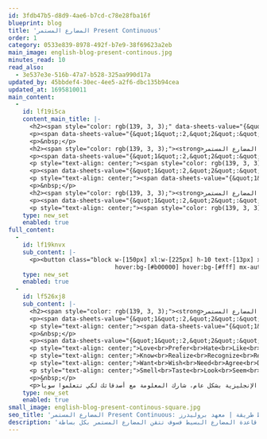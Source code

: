 ```yaml
---
id: 3fdb47b5-d8d9-4ae6-b7cd-c78e28fba16f
blueprint: blog
title: 'المضارع المستمر Present Continuous'
order: 1
category: 0533e839-8978-492f-b7e9-38f69623a2eb
main_image: english-blog-present-continous.jpg
minutes_read: 10
read_also:
  - 3e537e3e-516b-47a7-b528-325aa990d17a
updated_by: 45bbdef4-30ec-4ee5-a2f6-dbc135b94cea
updated_at: 1695810011
main_content:
  -
    id: lf19i5ca
    content_main_title: |-
      <h2><span style="color: rgb(139, 3, 3);" data-sheets-value="{&quot;1&quot;:2,&quot;2&quot;:&quot;المضارع المستمر Present Continuous\n\nأهلاً بك في درس جديد من دروس القواعد، اليوم درسنا سهل وبسيط وهو عن قاعدة المضارع المستمر، نبشرك أنك اذا اتقنت قاعدة المضارع البسيط فسوف تتقن المضارع المستمر بكل بساطة. لا تنسى عدم الربد بين قواعد اللغة الإنجليزية واللغة العربية تماماً.\n\nاطلع على:\nالمضارع البسيط\n\nما هو المضارع المستمر؟\nالمضارع المستمر هو ما يحدث الآن، في اللحظة التي نتحدث فيها. بمعنى انك الآن في هذه اللحظة تقرأ المقالة (هذا هو المضارع المستمر).\n\nتكوين المضارع المستمر:\nيتكون المضارع المستمر من V. to be + الفعل بإضافة ing\n\nأمثلة:\nYou are reading the article now.\nShe is cooking the cake.\nThey are sleeping.\n\nملحوظة: يستخدم المضارع المستمر للتحدث عن خطط مستقبلية.\nأمثلة:\nI am going to a new office next week.\nWhat are you doing next week?\n\nالنفي في المضارع المستمر:\nيتم النفي بإستخدام not بعد V. to be.\n\nأمثلة:\nI am not doing anything.\nShe is not cooking the cake.\nThey are not sleeping.\nI am not going to a new office next week.\n\nصيغة السؤال عن شيء يحدث الآن:\nنسأل عن زمن المضارع المستمر للسؤال عن شيء يحدث الآن أو مُخطط أن يحدث في المستقبل ويتم ذلك بإضافة V. to be قبل الفاعل.\n\nأمثلة:\nAre she cooking the cake?\nAte they sleeping?\nAre you going to a new office next week?\n\nعروض معهد اللغة الإنجليزية\n\nانتبه! هناك أفعال لا نستخدم معها المضارع المستمر أبداً وهي أفعال التفكير أو المشاعر.\n\nLove\nPrefer \nHate\nLike \nDislike\n\nKnow\nRealise\nRecognize\nRemember\nSuppose\n\nWant\nWish\nNeed\nAgree\nDisagree\n\nSmell\nTaste\nLook\nSeem\nAppear\n\nانتهينا من درس اليوم، نتمنى أن تكون المعلومة وصلت بشكل أبسط. لا تتردد في التواصل معنا بأي استفسار لديك عن القواعد أو عن اللغة الإنجليزية بشكل عام، شارك المعلومة مع أصدقائك لكي تتعلموا سوياً.\n\nTest Yourself!\n\nI .... Apple juice.\nLike\nLiking\nLikes\n\nWhat ..... ? I am listening to music\ndo you do\nare you doing\ndo you doing\n\nI .... my friends on Sunday.\nmeet\nmeeting\nam meeting \n\nLook! Sarah .... a banana.\nis eating\neats\neat&quot;}" data-sheets-userformat="{&quot;2&quot;:25149,&quot;3&quot;:{&quot;1&quot;:0},&quot;5&quot;:{&quot;1&quot;:[{&quot;1&quot;:2,&quot;2&quot;:0,&quot;5&quot;:{&quot;1&quot;:2,&quot;2&quot;:0}},{&quot;1&quot;:0,&quot;2&quot;:0,&quot;3&quot;:3},{&quot;1&quot;:1,&quot;2&quot;:0,&quot;4&quot;:1}]},&quot;6&quot;:{&quot;1&quot;:[{&quot;1&quot;:2,&quot;2&quot;:0,&quot;5&quot;:{&quot;1&quot;:2,&quot;2&quot;:0}},{&quot;1&quot;:0,&quot;2&quot;:0,&quot;3&quot;:3},{&quot;1&quot;:1,&quot;2&quot;:0,&quot;4&quot;:1}]},&quot;7&quot;:{&quot;1&quot;:[{&quot;1&quot;:2,&quot;2&quot;:0,&quot;5&quot;:{&quot;1&quot;:2,&quot;2&quot;:0}},{&quot;1&quot;:0,&quot;2&quot;:0,&quot;3&quot;:3},{&quot;1&quot;:1,&quot;2&quot;:0,&quot;4&quot;:1}]},&quot;8&quot;:{&quot;1&quot;:[{&quot;1&quot;:2,&quot;2&quot;:0,&quot;5&quot;:{&quot;1&quot;:2,&quot;2&quot;:0}},{&quot;1&quot;:0,&quot;2&quot;:0,&quot;3&quot;:3},{&quot;1&quot;:1,&quot;2&quot;:0,&quot;4&quot;:1}]},&quot;12&quot;:1,&quot;16&quot;:13,&quot;17&quot;:1}" data-sheets-textstyleruns="{&quot;1&quot;:0}{&quot;1&quot;:36,&quot;2&quot;:{&quot;5&quot;:0}}{&quot;1&quot;:273}{&quot;1&quot;:283,&quot;2&quot;:{&quot;2&quot;:{&quot;1&quot;:2,&quot;2&quot;:255},&quot;5&quot;:0}}{&quot;1&quot;:299}{&quot;1&quot;:322,&quot;2&quot;:{&quot;5&quot;:0}}{&quot;1&quot;:451}{&quot;1&quot;:474,&quot;2&quot;:{&quot;5&quot;:0}}{&quot;1&quot;:528}{&quot;1&quot;:535,&quot;2&quot;:{&quot;5&quot;:0}}{&quot;1&quot;:612}{&quot;1&quot;:675,&quot;2&quot;:{&quot;5&quot;:0}}{&quot;1&quot;:743}{&quot;1&quot;:770,&quot;2&quot;:{&quot;5&quot;:0}}{&quot;1&quot;:807}{&quot;1&quot;:815,&quot;2&quot;:{&quot;5&quot;:0}}{&quot;1&quot;:934}{&quot;1&quot;:965,&quot;2&quot;:{&quot;5&quot;:0}}{&quot;1&quot;:1083}{&quot;1&quot;:1091,&quot;2&quot;:{&quot;5&quot;:0}}{&quot;1&quot;:1177}{&quot;1&quot;:1178,&quot;2&quot;:{&quot;2&quot;:{&quot;1&quot;:2,&quot;2&quot;:16711680}}}{&quot;1&quot;:1205}{&quot;1&quot;:1427,&quot;2&quot;:{&quot;5&quot;:0}}{&quot;1&quot;:1618}{&quot;1&quot;:1635,&quot;2&quot;:{&quot;5&quot;:0}}{&quot;1&quot;:1655,&quot;2&quot;:{&quot;2&quot;:{&quot;1&quot;:2,&quot;2&quot;:3450963},&quot;5&quot;:0}}{&quot;1&quot;:1660,&quot;2&quot;:{&quot;5&quot;:0}}{&quot;1&quot;:1721,&quot;2&quot;:{&quot;2&quot;:{&quot;1&quot;:2,&quot;2&quot;:3450963},&quot;5&quot;:0}}{&quot;1&quot;:1735,&quot;2&quot;:{&quot;5&quot;:0}}{&quot;1&quot;:1778,&quot;2&quot;:{&quot;2&quot;:{&quot;1&quot;:2,&quot;2&quot;:3450963},&quot;5&quot;:0}}{&quot;1&quot;:1783,&quot;2&quot;:{&quot;5&quot;:0}}{&quot;1&quot;:1831,&quot;2&quot;:{&quot;2&quot;:{&quot;1&quot;:2,&quot;2&quot;:3450963},&quot;5&quot;:0}}{&quot;1&quot;:1841,&quot;2&quot;:{&quot;5&quot;:0}}"><strong>شرح المضارع المستمر</strong></span></h2>
      <p><span data-sheets-value="{&quot;1&quot;:2,&quot;2&quot;:&quot;المضارع المستمر Present Continuous\n\nأهلاً بك في درس جديد من دروس القواعد، اليوم درسنا سهل وبسيط وهو عن قاعدة المضارع المستمر، نبشرك أنك اذا اتقنت قاعدة المضارع البسيط فسوف تتقن المضارع المستمر بكل بساطة. لا تنسى عدم الربد بين قواعد اللغة الإنجليزية واللغة العربية تماماً.\n\nاطلع على:\nالمضارع البسيط\n\nما هو المضارع المستمر؟\nالمضارع المستمر هو ما يحدث الآن، في اللحظة التي نتحدث فيها. بمعنى انك الآن في هذه اللحظة تقرأ المقالة (هذا هو المضارع المستمر).\n\nتكوين المضارع المستمر:\nيتكون المضارع المستمر من V. to be + الفعل بإضافة ing\n\nأمثلة:\nYou are reading the article now.\nShe is cooking the cake.\nThey are sleeping.\n\nملحوظة: يستخدم المضارع المستمر للتحدث عن خطط مستقبلية.\nأمثلة:\nI am going to a new office next week.\nWhat are you doing next week?\n\nالنفي في المضارع المستمر:\nيتم النفي بإستخدام not بعد V. to be.\n\nأمثلة:\nI am not doing anything.\nShe is not cooking the cake.\nThey are not sleeping.\nI am not going to a new office next week.\n\nصيغة السؤال عن شيء يحدث الآن:\nنسأل عن زمن المضارع المستمر للسؤال عن شيء يحدث الآن أو مُخطط أن يحدث في المستقبل ويتم ذلك بإضافة V. to be قبل الفاعل.\n\nأمثلة:\nAre she cooking the cake?\nAte they sleeping?\nAre you going to a new office next week?\n\nعروض معهد اللغة الإنجليزية\n\nانتبه! هناك أفعال لا نستخدم معها المضارع المستمر أبداً وهي أفعال التفكير أو المشاعر.\n\nLove\nPrefer \nHate\nLike \nDislike\n\nKnow\nRealise\nRecognize\nRemember\nSuppose\n\nWant\nWish\nNeed\nAgree\nDisagree\n\nSmell\nTaste\nLook\nSeem\nAppear\n\nانتهينا من درس اليوم، نتمنى أن تكون المعلومة وصلت بشكل أبسط. لا تتردد في التواصل معنا بأي استفسار لديك عن القواعد أو عن اللغة الإنجليزية بشكل عام، شارك المعلومة مع أصدقائك لكي تتعلموا سوياً.\n\nTest Yourself!\n\nI .... Apple juice.\nLike\nLiking\nLikes\n\nWhat ..... ? I am listening to music\ndo you do\nare you doing\ndo you doing\n\nI .... my friends on Sunday.\nmeet\nmeeting\nam meeting \n\nLook! Sarah .... a banana.\nis eating\neats\neat&quot;}" data-sheets-userformat="{&quot;2&quot;:25149,&quot;3&quot;:{&quot;1&quot;:0},&quot;5&quot;:{&quot;1&quot;:[{&quot;1&quot;:2,&quot;2&quot;:0,&quot;5&quot;:{&quot;1&quot;:2,&quot;2&quot;:0}},{&quot;1&quot;:0,&quot;2&quot;:0,&quot;3&quot;:3},{&quot;1&quot;:1,&quot;2&quot;:0,&quot;4&quot;:1}]},&quot;6&quot;:{&quot;1&quot;:[{&quot;1&quot;:2,&quot;2&quot;:0,&quot;5&quot;:{&quot;1&quot;:2,&quot;2&quot;:0}},{&quot;1&quot;:0,&quot;2&quot;:0,&quot;3&quot;:3},{&quot;1&quot;:1,&quot;2&quot;:0,&quot;4&quot;:1}]},&quot;7&quot;:{&quot;1&quot;:[{&quot;1&quot;:2,&quot;2&quot;:0,&quot;5&quot;:{&quot;1&quot;:2,&quot;2&quot;:0}},{&quot;1&quot;:0,&quot;2&quot;:0,&quot;3&quot;:3},{&quot;1&quot;:1,&quot;2&quot;:0,&quot;4&quot;:1}]},&quot;8&quot;:{&quot;1&quot;:[{&quot;1&quot;:2,&quot;2&quot;:0,&quot;5&quot;:{&quot;1&quot;:2,&quot;2&quot;:0}},{&quot;1&quot;:0,&quot;2&quot;:0,&quot;3&quot;:3},{&quot;1&quot;:1,&quot;2&quot;:0,&quot;4&quot;:1}]},&quot;12&quot;:1,&quot;16&quot;:13,&quot;17&quot;:1}" data-sheets-textstyleruns="{&quot;1&quot;:0}{&quot;1&quot;:36,&quot;2&quot;:{&quot;5&quot;:0}}{&quot;1&quot;:273}{&quot;1&quot;:283,&quot;2&quot;:{&quot;2&quot;:{&quot;1&quot;:2,&quot;2&quot;:255},&quot;5&quot;:0}}{&quot;1&quot;:299}{&quot;1&quot;:322,&quot;2&quot;:{&quot;5&quot;:0}}{&quot;1&quot;:451}{&quot;1&quot;:474,&quot;2&quot;:{&quot;5&quot;:0}}{&quot;1&quot;:528}{&quot;1&quot;:535,&quot;2&quot;:{&quot;5&quot;:0}}{&quot;1&quot;:612}{&quot;1&quot;:675,&quot;2&quot;:{&quot;5&quot;:0}}{&quot;1&quot;:743}{&quot;1&quot;:770,&quot;2&quot;:{&quot;5&quot;:0}}{&quot;1&quot;:807}{&quot;1&quot;:815,&quot;2&quot;:{&quot;5&quot;:0}}{&quot;1&quot;:934}{&quot;1&quot;:965,&quot;2&quot;:{&quot;5&quot;:0}}{&quot;1&quot;:1083}{&quot;1&quot;:1091,&quot;2&quot;:{&quot;5&quot;:0}}{&quot;1&quot;:1177}{&quot;1&quot;:1178,&quot;2&quot;:{&quot;2&quot;:{&quot;1&quot;:2,&quot;2&quot;:16711680}}}{&quot;1&quot;:1205}{&quot;1&quot;:1427,&quot;2&quot;:{&quot;5&quot;:0}}{&quot;1&quot;:1618}{&quot;1&quot;:1635,&quot;2&quot;:{&quot;5&quot;:0}}{&quot;1&quot;:1655,&quot;2&quot;:{&quot;2&quot;:{&quot;1&quot;:2,&quot;2&quot;:3450963},&quot;5&quot;:0}}{&quot;1&quot;:1660,&quot;2&quot;:{&quot;5&quot;:0}}{&quot;1&quot;:1721,&quot;2&quot;:{&quot;2&quot;:{&quot;1&quot;:2,&quot;2&quot;:3450963},&quot;5&quot;:0}}{&quot;1&quot;:1735,&quot;2&quot;:{&quot;5&quot;:0}}{&quot;1&quot;:1778,&quot;2&quot;:{&quot;2&quot;:{&quot;1&quot;:2,&quot;2&quot;:3450963},&quot;5&quot;:0}}{&quot;1&quot;:1783,&quot;2&quot;:{&quot;5&quot;:0}}{&quot;1&quot;:1831,&quot;2&quot;:{&quot;2&quot;:{&quot;1&quot;:2,&quot;2&quot;:3450963},&quot;5&quot;:0}}{&quot;1&quot;:1841,&quot;2&quot;:{&quot;5&quot;:0}}">هو ما يحدث الآن، في اللحظة التي نتحدث فيها. بمعنى انك الآن في هذه اللحظة تقرأ المقالة (هذا هو Present Continuous).</span></p>
      <p>&nbsp;</p>
      <h2><span style="color: rgb(139, 3, 3);"><strong>تكوين زمن المضارع المستمر:</strong></span></h2>
      <p><span data-sheets-value="{&quot;1&quot;:2,&quot;2&quot;:&quot;المضارع المستمر Present Continuous\n\nأهلاً بك في درس جديد من دروس القواعد، اليوم درسنا سهل وبسيط وهو عن قاعدة المضارع المستمر، نبشرك أنك اذا اتقنت قاعدة المضارع البسيط فسوف تتقن المضارع المستمر بكل بساطة. لا تنسى عدم الربد بين قواعد اللغة الإنجليزية واللغة العربية تماماً.\n\nاطلع على:\nالمضارع البسيط\n\nما هو المضارع المستمر؟\nالمضارع المستمر هو ما يحدث الآن، في اللحظة التي نتحدث فيها. بمعنى انك الآن في هذه اللحظة تقرأ المقالة (هذا هو المضارع المستمر).\n\nتكوين المضارع المستمر:\nيتكون المضارع المستمر من V. to be + الفعل بإضافة ing\n\nأمثلة:\nYou are reading the article now.\nShe is cooking the cake.\nThey are sleeping.\n\nملحوظة: يستخدم المضارع المستمر للتحدث عن خطط مستقبلية.\nأمثلة:\nI am going to a new office next week.\nWhat are you doing next week?\n\nالنفي في المضارع المستمر:\nيتم النفي بإستخدام not بعد V. to be.\n\nأمثلة:\nI am not doing anything.\nShe is not cooking the cake.\nThey are not sleeping.\nI am not going to a new office next week.\n\nصيغة السؤال عن شيء يحدث الآن:\nنسأل عن زمن المضارع المستمر للسؤال عن شيء يحدث الآن أو مُخطط أن يحدث في المستقبل ويتم ذلك بإضافة V. to be قبل الفاعل.\n\nأمثلة:\nAre she cooking the cake?\nAte they sleeping?\nAre you going to a new office next week?\n\nعروض معهد اللغة الإنجليزية\n\nانتبه! هناك أفعال لا نستخدم معها المضارع المستمر أبداً وهي أفعال التفكير أو المشاعر.\n\nLove\nPrefer \nHate\nLike \nDislike\n\nKnow\nRealise\nRecognize\nRemember\nSuppose\n\nWant\nWish\nNeed\nAgree\nDisagree\n\nSmell\nTaste\nLook\nSeem\nAppear\n\nانتهينا من درس اليوم، نتمنى أن تكون المعلومة وصلت بشكل أبسط. لا تتردد في التواصل معنا بأي استفسار لديك عن القواعد أو عن اللغة الإنجليزية بشكل عام، شارك المعلومة مع أصدقائك لكي تتعلموا سوياً.\n\nTest Yourself!\n\nI .... Apple juice.\nLike\nLiking\nLikes\n\nWhat ..... ? I am listening to music\ndo you do\nare you doing\ndo you doing\n\nI .... my friends on Sunday.\nmeet\nmeeting\nam meeting \n\nLook! Sarah .... a banana.\nis eating\neats\neat&quot;}" data-sheets-userformat="{&quot;2&quot;:25149,&quot;3&quot;:{&quot;1&quot;:0},&quot;5&quot;:{&quot;1&quot;:[{&quot;1&quot;:2,&quot;2&quot;:0,&quot;5&quot;:{&quot;1&quot;:2,&quot;2&quot;:0}},{&quot;1&quot;:0,&quot;2&quot;:0,&quot;3&quot;:3},{&quot;1&quot;:1,&quot;2&quot;:0,&quot;4&quot;:1}]},&quot;6&quot;:{&quot;1&quot;:[{&quot;1&quot;:2,&quot;2&quot;:0,&quot;5&quot;:{&quot;1&quot;:2,&quot;2&quot;:0}},{&quot;1&quot;:0,&quot;2&quot;:0,&quot;3&quot;:3},{&quot;1&quot;:1,&quot;2&quot;:0,&quot;4&quot;:1}]},&quot;7&quot;:{&quot;1&quot;:[{&quot;1&quot;:2,&quot;2&quot;:0,&quot;5&quot;:{&quot;1&quot;:2,&quot;2&quot;:0}},{&quot;1&quot;:0,&quot;2&quot;:0,&quot;3&quot;:3},{&quot;1&quot;:1,&quot;2&quot;:0,&quot;4&quot;:1}]},&quot;8&quot;:{&quot;1&quot;:[{&quot;1&quot;:2,&quot;2&quot;:0,&quot;5&quot;:{&quot;1&quot;:2,&quot;2&quot;:0}},{&quot;1&quot;:0,&quot;2&quot;:0,&quot;3&quot;:3},{&quot;1&quot;:1,&quot;2&quot;:0,&quot;4&quot;:1}]},&quot;12&quot;:1,&quot;16&quot;:13,&quot;17&quot;:1}" data-sheets-textstyleruns="{&quot;1&quot;:0}{&quot;1&quot;:36,&quot;2&quot;:{&quot;5&quot;:0}}{&quot;1&quot;:273}{&quot;1&quot;:283,&quot;2&quot;:{&quot;2&quot;:{&quot;1&quot;:2,&quot;2&quot;:255},&quot;5&quot;:0}}{&quot;1&quot;:299}{&quot;1&quot;:322,&quot;2&quot;:{&quot;5&quot;:0}}{&quot;1&quot;:451}{&quot;1&quot;:474,&quot;2&quot;:{&quot;5&quot;:0}}{&quot;1&quot;:528}{&quot;1&quot;:535,&quot;2&quot;:{&quot;5&quot;:0}}{&quot;1&quot;:612}{&quot;1&quot;:675,&quot;2&quot;:{&quot;5&quot;:0}}{&quot;1&quot;:743}{&quot;1&quot;:770,&quot;2&quot;:{&quot;5&quot;:0}}{&quot;1&quot;:807}{&quot;1&quot;:815,&quot;2&quot;:{&quot;5&quot;:0}}{&quot;1&quot;:934}{&quot;1&quot;:965,&quot;2&quot;:{&quot;5&quot;:0}}{&quot;1&quot;:1083}{&quot;1&quot;:1091,&quot;2&quot;:{&quot;5&quot;:0}}{&quot;1&quot;:1177}{&quot;1&quot;:1178,&quot;2&quot;:{&quot;2&quot;:{&quot;1&quot;:2,&quot;2&quot;:16711680}}}{&quot;1&quot;:1205}{&quot;1&quot;:1427,&quot;2&quot;:{&quot;5&quot;:0}}{&quot;1&quot;:1618}{&quot;1&quot;:1635,&quot;2&quot;:{&quot;5&quot;:0}}{&quot;1&quot;:1655,&quot;2&quot;:{&quot;2&quot;:{&quot;1&quot;:2,&quot;2&quot;:3450963},&quot;5&quot;:0}}{&quot;1&quot;:1660,&quot;2&quot;:{&quot;5&quot;:0}}{&quot;1&quot;:1721,&quot;2&quot;:{&quot;2&quot;:{&quot;1&quot;:2,&quot;2&quot;:3450963},&quot;5&quot;:0}}{&quot;1&quot;:1735,&quot;2&quot;:{&quot;5&quot;:0}}{&quot;1&quot;:1778,&quot;2&quot;:{&quot;2&quot;:{&quot;1&quot;:2,&quot;2&quot;:3450963},&quot;5&quot;:0}}{&quot;1&quot;:1783,&quot;2&quot;:{&quot;5&quot;:0}}{&quot;1&quot;:1831,&quot;2&quot;:{&quot;2&quot;:{&quot;1&quot;:2,&quot;2&quot;:3450963},&quot;5&quot;:0}}{&quot;1&quot;:1841,&quot;2&quot;:{&quot;5&quot;:0}}">يتكون من&nbsp;<strong><span style="color: rgb(139, 3, 3);">V. to be</span> + <span style="color: rgb(139, 3, 3);">الفعل بإضافة ing</span></strong></span></p>
      <p style="text-align: center;"><span style="color: rgb(139, 3, 3);">أمثلة:</span><br>.You&nbsp;<span style="color: rgb(139, 3, 3);"><strong>are reading</strong></span>&nbsp;the article now<br>.She&nbsp;<span style="color: rgb(139, 3, 3);"><strong>is cooking</strong></span>&nbsp;the cake<br>.They&nbsp;<span style="color: rgb(139, 3, 3);"><strong>are sleeping</strong></span></p>
      <p><span data-sheets-value="{&quot;1&quot;:2,&quot;2&quot;:&quot;المضارع المستمر Present Continuous\n\nأهلاً بك في درس جديد من دروس القواعد، اليوم درسنا سهل وبسيط وهو عن قاعدة المضارع المستمر، نبشرك أنك اذا اتقنت قاعدة المضارع البسيط فسوف تتقن المضارع المستمر بكل بساطة. لا تنسى عدم الربد بين قواعد اللغة الإنجليزية واللغة العربية تماماً.\n\nاطلع على:\nالمضارع البسيط\n\nما هو المضارع المستمر؟\nالمضارع المستمر هو ما يحدث الآن، في اللحظة التي نتحدث فيها. بمعنى انك الآن في هذه اللحظة تقرأ المقالة (هذا هو المضارع المستمر).\n\nتكوين المضارع المستمر:\nيتكون المضارع المستمر من V. to be + الفعل بإضافة ing\n\nأمثلة:\nYou are reading the article now.\nShe is cooking the cake.\nThey are sleeping.\n\nملحوظة: يستخدم المضارع المستمر للتحدث عن خطط مستقبلية.\nأمثلة:\nI am going to a new office next week.\nWhat are you doing next week?\n\nالنفي في المضارع المستمر:\nيتم النفي بإستخدام not بعد V. to be.\n\nأمثلة:\nI am not doing anything.\nShe is not cooking the cake.\nThey are not sleeping.\nI am not going to a new office next week.\n\nصيغة السؤال عن شيء يحدث الآن:\nنسأل عن زمن المضارع المستمر للسؤال عن شيء يحدث الآن أو مُخطط أن يحدث في المستقبل ويتم ذلك بإضافة V. to be قبل الفاعل.\n\nأمثلة:\nAre she cooking the cake?\nAte they sleeping?\nAre you going to a new office next week?\n\nعروض معهد اللغة الإنجليزية\n\nانتبه! هناك أفعال لا نستخدم معها المضارع المستمر أبداً وهي أفعال التفكير أو المشاعر.\n\nLove\nPrefer \nHate\nLike \nDislike\n\nKnow\nRealise\nRecognize\nRemember\nSuppose\n\nWant\nWish\nNeed\nAgree\nDisagree\n\nSmell\nTaste\nLook\nSeem\nAppear\n\nانتهينا من درس اليوم، نتمنى أن تكون المعلومة وصلت بشكل أبسط. لا تتردد في التواصل معنا بأي استفسار لديك عن القواعد أو عن اللغة الإنجليزية بشكل عام، شارك المعلومة مع أصدقائك لكي تتعلموا سوياً.\n\nTest Yourself!\n\nI .... Apple juice.\nLike\nLiking\nLikes\n\nWhat ..... ? I am listening to music\ndo you do\nare you doing\ndo you doing\n\nI .... my friends on Sunday.\nmeet\nmeeting\nam meeting \n\nLook! Sarah .... a banana.\nis eating\neats\neat&quot;}" data-sheets-userformat="{&quot;2&quot;:25149,&quot;3&quot;:{&quot;1&quot;:0},&quot;5&quot;:{&quot;1&quot;:[{&quot;1&quot;:2,&quot;2&quot;:0,&quot;5&quot;:{&quot;1&quot;:2,&quot;2&quot;:0}},{&quot;1&quot;:0,&quot;2&quot;:0,&quot;3&quot;:3},{&quot;1&quot;:1,&quot;2&quot;:0,&quot;4&quot;:1}]},&quot;6&quot;:{&quot;1&quot;:[{&quot;1&quot;:2,&quot;2&quot;:0,&quot;5&quot;:{&quot;1&quot;:2,&quot;2&quot;:0}},{&quot;1&quot;:0,&quot;2&quot;:0,&quot;3&quot;:3},{&quot;1&quot;:1,&quot;2&quot;:0,&quot;4&quot;:1}]},&quot;7&quot;:{&quot;1&quot;:[{&quot;1&quot;:2,&quot;2&quot;:0,&quot;5&quot;:{&quot;1&quot;:2,&quot;2&quot;:0}},{&quot;1&quot;:0,&quot;2&quot;:0,&quot;3&quot;:3},{&quot;1&quot;:1,&quot;2&quot;:0,&quot;4&quot;:1}]},&quot;8&quot;:{&quot;1&quot;:[{&quot;1&quot;:2,&quot;2&quot;:0,&quot;5&quot;:{&quot;1&quot;:2,&quot;2&quot;:0}},{&quot;1&quot;:0,&quot;2&quot;:0,&quot;3&quot;:3},{&quot;1&quot;:1,&quot;2&quot;:0,&quot;4&quot;:1}]},&quot;12&quot;:1,&quot;16&quot;:13,&quot;17&quot;:1}" data-sheets-textstyleruns="{&quot;1&quot;:0}{&quot;1&quot;:36,&quot;2&quot;:{&quot;5&quot;:0}}{&quot;1&quot;:273}{&quot;1&quot;:283,&quot;2&quot;:{&quot;2&quot;:{&quot;1&quot;:2,&quot;2&quot;:255},&quot;5&quot;:0}}{&quot;1&quot;:299}{&quot;1&quot;:322,&quot;2&quot;:{&quot;5&quot;:0}}{&quot;1&quot;:451}{&quot;1&quot;:474,&quot;2&quot;:{&quot;5&quot;:0}}{&quot;1&quot;:528}{&quot;1&quot;:535,&quot;2&quot;:{&quot;5&quot;:0}}{&quot;1&quot;:612}{&quot;1&quot;:675,&quot;2&quot;:{&quot;5&quot;:0}}{&quot;1&quot;:743}{&quot;1&quot;:770,&quot;2&quot;:{&quot;5&quot;:0}}{&quot;1&quot;:807}{&quot;1&quot;:815,&quot;2&quot;:{&quot;5&quot;:0}}{&quot;1&quot;:934}{&quot;1&quot;:965,&quot;2&quot;:{&quot;5&quot;:0}}{&quot;1&quot;:1083}{&quot;1&quot;:1091,&quot;2&quot;:{&quot;5&quot;:0}}{&quot;1&quot;:1177}{&quot;1&quot;:1178,&quot;2&quot;:{&quot;2&quot;:{&quot;1&quot;:2,&quot;2&quot;:16711680}}}{&quot;1&quot;:1205}{&quot;1&quot;:1427,&quot;2&quot;:{&quot;5&quot;:0}}{&quot;1&quot;:1618}{&quot;1&quot;:1635,&quot;2&quot;:{&quot;5&quot;:0}}{&quot;1&quot;:1655,&quot;2&quot;:{&quot;2&quot;:{&quot;1&quot;:2,&quot;2&quot;:3450963},&quot;5&quot;:0}}{&quot;1&quot;:1660,&quot;2&quot;:{&quot;5&quot;:0}}{&quot;1&quot;:1721,&quot;2&quot;:{&quot;2&quot;:{&quot;1&quot;:2,&quot;2&quot;:3450963},&quot;5&quot;:0}}{&quot;1&quot;:1735,&quot;2&quot;:{&quot;5&quot;:0}}{&quot;1&quot;:1778,&quot;2&quot;:{&quot;2&quot;:{&quot;1&quot;:2,&quot;2&quot;:3450963},&quot;5&quot;:0}}{&quot;1&quot;:1783,&quot;2&quot;:{&quot;5&quot;:0}}{&quot;1&quot;:1831,&quot;2&quot;:{&quot;2&quot;:{&quot;1&quot;:2,&quot;2&quot;:3450963},&quot;5&quot;:0}}{&quot;1&quot;:1841,&quot;2&quot;:{&quot;5&quot;:0}}"><br><strong>ملحوظة: يستخدم Present Continuous للتحدث عن خطط مستقبلية.</strong></span></p>
      <p style="text-align: center;"><span data-sheets-value="{&quot;1&quot;:2,&quot;2&quot;:&quot;المضارع المستمر Present Continuous\n\nأهلاً بك في درس جديد من دروس القواعد، اليوم درسنا سهل وبسيط وهو عن قاعدة المضارع المستمر، نبشرك أنك اذا اتقنت قاعدة المضارع البسيط فسوف تتقن المضارع المستمر بكل بساطة. لا تنسى عدم الربد بين قواعد اللغة الإنجليزية واللغة العربية تماماً.\n\nاطلع على:\nالمضارع البسيط\n\nما هو المضارع المستمر؟\nالمضارع المستمر هو ما يحدث الآن، في اللحظة التي نتحدث فيها. بمعنى انك الآن في هذه اللحظة تقرأ المقالة (هذا هو المضارع المستمر).\n\nتكوين المضارع المستمر:\nيتكون المضارع المستمر من V. to be + الفعل بإضافة ing\n\nأمثلة:\nYou are reading the article now.\nShe is cooking the cake.\nThey are sleeping.\n\nملحوظة: يستخدم المضارع المستمر للتحدث عن خطط مستقبلية.\nأمثلة:\nI am going to a new office next week.\nWhat are you doing next week?\n\nالنفي في المضارع المستمر:\nيتم النفي بإستخدام not بعد V. to be.\n\nأمثلة:\nI am not doing anything.\nShe is not cooking the cake.\nThey are not sleeping.\nI am not going to a new office next week.\n\nصيغة السؤال عن شيء يحدث الآن:\nنسأل عن زمن المضارع المستمر للسؤال عن شيء يحدث الآن أو مُخطط أن يحدث في المستقبل ويتم ذلك بإضافة V. to be قبل الفاعل.\n\nأمثلة:\nAre she cooking the cake?\nAte they sleeping?\nAre you going to a new office next week?\n\nعروض معهد اللغة الإنجليزية\n\nانتبه! هناك أفعال لا نستخدم معها المضارع المستمر أبداً وهي أفعال التفكير أو المشاعر.\n\nLove\nPrefer \nHate\nLike \nDislike\n\nKnow\nRealise\nRecognize\nRemember\nSuppose\n\nWant\nWish\nNeed\nAgree\nDisagree\n\nSmell\nTaste\nLook\nSeem\nAppear\n\nانتهينا من درس اليوم، نتمنى أن تكون المعلومة وصلت بشكل أبسط. لا تتردد في التواصل معنا بأي استفسار لديك عن القواعد أو عن اللغة الإنجليزية بشكل عام، شارك المعلومة مع أصدقائك لكي تتعلموا سوياً.\n\nTest Yourself!\n\nI .... Apple juice.\nLike\nLiking\nLikes\n\nWhat ..... ? I am listening to music\ndo you do\nare you doing\ndo you doing\n\nI .... my friends on Sunday.\nmeet\nmeeting\nam meeting \n\nLook! Sarah .... a banana.\nis eating\neats\neat&quot;}" data-sheets-userformat="{&quot;2&quot;:25149,&quot;3&quot;:{&quot;1&quot;:0},&quot;5&quot;:{&quot;1&quot;:[{&quot;1&quot;:2,&quot;2&quot;:0,&quot;5&quot;:{&quot;1&quot;:2,&quot;2&quot;:0}},{&quot;1&quot;:0,&quot;2&quot;:0,&quot;3&quot;:3},{&quot;1&quot;:1,&quot;2&quot;:0,&quot;4&quot;:1}]},&quot;6&quot;:{&quot;1&quot;:[{&quot;1&quot;:2,&quot;2&quot;:0,&quot;5&quot;:{&quot;1&quot;:2,&quot;2&quot;:0}},{&quot;1&quot;:0,&quot;2&quot;:0,&quot;3&quot;:3},{&quot;1&quot;:1,&quot;2&quot;:0,&quot;4&quot;:1}]},&quot;7&quot;:{&quot;1&quot;:[{&quot;1&quot;:2,&quot;2&quot;:0,&quot;5&quot;:{&quot;1&quot;:2,&quot;2&quot;:0}},{&quot;1&quot;:0,&quot;2&quot;:0,&quot;3&quot;:3},{&quot;1&quot;:1,&quot;2&quot;:0,&quot;4&quot;:1}]},&quot;8&quot;:{&quot;1&quot;:[{&quot;1&quot;:2,&quot;2&quot;:0,&quot;5&quot;:{&quot;1&quot;:2,&quot;2&quot;:0}},{&quot;1&quot;:0,&quot;2&quot;:0,&quot;3&quot;:3},{&quot;1&quot;:1,&quot;2&quot;:0,&quot;4&quot;:1}]},&quot;12&quot;:1,&quot;16&quot;:13,&quot;17&quot;:1}" data-sheets-textstyleruns="{&quot;1&quot;:0}{&quot;1&quot;:36,&quot;2&quot;:{&quot;5&quot;:0}}{&quot;1&quot;:273}{&quot;1&quot;:283,&quot;2&quot;:{&quot;2&quot;:{&quot;1&quot;:2,&quot;2&quot;:255},&quot;5&quot;:0}}{&quot;1&quot;:299}{&quot;1&quot;:322,&quot;2&quot;:{&quot;5&quot;:0}}{&quot;1&quot;:451}{&quot;1&quot;:474,&quot;2&quot;:{&quot;5&quot;:0}}{&quot;1&quot;:528}{&quot;1&quot;:535,&quot;2&quot;:{&quot;5&quot;:0}}{&quot;1&quot;:612}{&quot;1&quot;:675,&quot;2&quot;:{&quot;5&quot;:0}}{&quot;1&quot;:743}{&quot;1&quot;:770,&quot;2&quot;:{&quot;5&quot;:0}}{&quot;1&quot;:807}{&quot;1&quot;:815,&quot;2&quot;:{&quot;5&quot;:0}}{&quot;1&quot;:934}{&quot;1&quot;:965,&quot;2&quot;:{&quot;5&quot;:0}}{&quot;1&quot;:1083}{&quot;1&quot;:1091,&quot;2&quot;:{&quot;5&quot;:0}}{&quot;1&quot;:1177}{&quot;1&quot;:1178,&quot;2&quot;:{&quot;2&quot;:{&quot;1&quot;:2,&quot;2&quot;:16711680}}}{&quot;1&quot;:1205}{&quot;1&quot;:1427,&quot;2&quot;:{&quot;5&quot;:0}}{&quot;1&quot;:1618}{&quot;1&quot;:1635,&quot;2&quot;:{&quot;5&quot;:0}}{&quot;1&quot;:1655,&quot;2&quot;:{&quot;2&quot;:{&quot;1&quot;:2,&quot;2&quot;:3450963},&quot;5&quot;:0}}{&quot;1&quot;:1660,&quot;2&quot;:{&quot;5&quot;:0}}{&quot;1&quot;:1721,&quot;2&quot;:{&quot;2&quot;:{&quot;1&quot;:2,&quot;2&quot;:3450963},&quot;5&quot;:0}}{&quot;1&quot;:1735,&quot;2&quot;:{&quot;5&quot;:0}}{&quot;1&quot;:1778,&quot;2&quot;:{&quot;2&quot;:{&quot;1&quot;:2,&quot;2&quot;:3450963},&quot;5&quot;:0}}{&quot;1&quot;:1783,&quot;2&quot;:{&quot;5&quot;:0}}{&quot;1&quot;:1831,&quot;2&quot;:{&quot;2&quot;:{&quot;1&quot;:2,&quot;2&quot;:3450963},&quot;5&quot;:0}}{&quot;1&quot;:1841,&quot;2&quot;:{&quot;5&quot;:0}}"><br><span style="color: rgb(139, 3, 3);">أمثلة:</span><br>.I&nbsp;<span style="color: rgb(139, 3, 3);"><strong>am going</strong></span>&nbsp;to a new office next week<br>?What&nbsp;<span style="color: rgb(139, 3, 3);"><strong>are</strong>&nbsp;</span>you&nbsp;<span style="color: rgb(139, 3, 3);"><strong>doing</strong>&nbsp;</span>next week</span></p>
      <p>&nbsp;</p>
      <h2><span style="color: rgb(139, 3, 3);"><strong>السؤال في زمن المضارع المستمر:</strong></span></h2>
      <p><span data-sheets-value="{&quot;1&quot;:2,&quot;2&quot;:&quot;المضارع المستمر Present Continuous\n\nأهلاً بك في درس جديد من دروس القواعد، اليوم درسنا سهل وبسيط وهو عن قاعدة المضارع المستمر، نبشرك أنك اذا اتقنت قاعدة المضارع البسيط فسوف تتقن المضارع المستمر بكل بساطة. لا تنسى عدم الربد بين قواعد اللغة الإنجليزية واللغة العربية تماماً.\n\nاطلع على:\nالمضارع البسيط\n\nما هو المضارع المستمر؟\nالمضارع المستمر هو ما يحدث الآن، في اللحظة التي نتحدث فيها. بمعنى انك الآن في هذه اللحظة تقرأ المقالة (هذا هو المضارع المستمر).\n\nتكوين المضارع المستمر:\nيتكون المضارع المستمر من V. to be + الفعل بإضافة ing\n\nأمثلة:\nYou are reading the article now.\nShe is cooking the cake.\nThey are sleeping.\n\nملحوظة: يستخدم المضارع المستمر للتحدث عن خطط مستقبلية.\nأمثلة:\nI am going to a new office next week.\nWhat are you doing next week?\n\nالنفي في المضارع المستمر:\nيتم النفي بإستخدام not بعد V. to be.\n\nأمثلة:\nI am not doing anything.\nShe is not cooking the cake.\nThey are not sleeping.\nI am not going to a new office next week.\n\nصيغة السؤال عن شيء يحدث الآن:\nنسأل عن زمن المضارع المستمر للسؤال عن شيء يحدث الآن أو مُخطط أن يحدث في المستقبل ويتم ذلك بإضافة V. to be قبل الفاعل.\n\nأمثلة:\nAre she cooking the cake?\nAte they sleeping?\nAre you going to a new office next week?\n\nعروض معهد اللغة الإنجليزية\n\nانتبه! هناك أفعال لا نستخدم معها المضارع المستمر أبداً وهي أفعال التفكير أو المشاعر.\n\nLove\nPrefer \nHate\nLike \nDislike\n\nKnow\nRealise\nRecognize\nRemember\nSuppose\n\nWant\nWish\nNeed\nAgree\nDisagree\n\nSmell\nTaste\nLook\nSeem\nAppear\n\nانتهينا من درس اليوم، نتمنى أن تكون المعلومة وصلت بشكل أبسط. لا تتردد في التواصل معنا بأي استفسار لديك عن القواعد أو عن اللغة الإنجليزية بشكل عام، شارك المعلومة مع أصدقائك لكي تتعلموا سوياً.\n\nTest Yourself!\n\nI .... Apple juice.\nLike\nLiking\nLikes\n\nWhat ..... ? I am listening to music\ndo you do\nare you doing\ndo you doing\n\nI .... my friends on Sunday.\nmeet\nmeeting\nam meeting \n\nLook! Sarah .... a banana.\nis eating\neats\neat&quot;}" data-sheets-userformat="{&quot;2&quot;:25149,&quot;3&quot;:{&quot;1&quot;:0},&quot;5&quot;:{&quot;1&quot;:[{&quot;1&quot;:2,&quot;2&quot;:0,&quot;5&quot;:{&quot;1&quot;:2,&quot;2&quot;:0}},{&quot;1&quot;:0,&quot;2&quot;:0,&quot;3&quot;:3},{&quot;1&quot;:1,&quot;2&quot;:0,&quot;4&quot;:1}]},&quot;6&quot;:{&quot;1&quot;:[{&quot;1&quot;:2,&quot;2&quot;:0,&quot;5&quot;:{&quot;1&quot;:2,&quot;2&quot;:0}},{&quot;1&quot;:0,&quot;2&quot;:0,&quot;3&quot;:3},{&quot;1&quot;:1,&quot;2&quot;:0,&quot;4&quot;:1}]},&quot;7&quot;:{&quot;1&quot;:[{&quot;1&quot;:2,&quot;2&quot;:0,&quot;5&quot;:{&quot;1&quot;:2,&quot;2&quot;:0}},{&quot;1&quot;:0,&quot;2&quot;:0,&quot;3&quot;:3},{&quot;1&quot;:1,&quot;2&quot;:0,&quot;4&quot;:1}]},&quot;8&quot;:{&quot;1&quot;:[{&quot;1&quot;:2,&quot;2&quot;:0,&quot;5&quot;:{&quot;1&quot;:2,&quot;2&quot;:0}},{&quot;1&quot;:0,&quot;2&quot;:0,&quot;3&quot;:3},{&quot;1&quot;:1,&quot;2&quot;:0,&quot;4&quot;:1}]},&quot;12&quot;:1,&quot;16&quot;:13,&quot;17&quot;:1}" data-sheets-textstyleruns="{&quot;1&quot;:0}{&quot;1&quot;:36,&quot;2&quot;:{&quot;5&quot;:0}}{&quot;1&quot;:273}{&quot;1&quot;:283,&quot;2&quot;:{&quot;2&quot;:{&quot;1&quot;:2,&quot;2&quot;:255},&quot;5&quot;:0}}{&quot;1&quot;:299}{&quot;1&quot;:322,&quot;2&quot;:{&quot;5&quot;:0}}{&quot;1&quot;:451}{&quot;1&quot;:474,&quot;2&quot;:{&quot;5&quot;:0}}{&quot;1&quot;:528}{&quot;1&quot;:535,&quot;2&quot;:{&quot;5&quot;:0}}{&quot;1&quot;:612}{&quot;1&quot;:675,&quot;2&quot;:{&quot;5&quot;:0}}{&quot;1&quot;:743}{&quot;1&quot;:770,&quot;2&quot;:{&quot;5&quot;:0}}{&quot;1&quot;:807}{&quot;1&quot;:815,&quot;2&quot;:{&quot;5&quot;:0}}{&quot;1&quot;:934}{&quot;1&quot;:965,&quot;2&quot;:{&quot;5&quot;:0}}{&quot;1&quot;:1083}{&quot;1&quot;:1091,&quot;2&quot;:{&quot;5&quot;:0}}{&quot;1&quot;:1177}{&quot;1&quot;:1178,&quot;2&quot;:{&quot;2&quot;:{&quot;1&quot;:2,&quot;2&quot;:16711680}}}{&quot;1&quot;:1205}{&quot;1&quot;:1427,&quot;2&quot;:{&quot;5&quot;:0}}{&quot;1&quot;:1618}{&quot;1&quot;:1635,&quot;2&quot;:{&quot;5&quot;:0}}{&quot;1&quot;:1655,&quot;2&quot;:{&quot;2&quot;:{&quot;1&quot;:2,&quot;2&quot;:3450963},&quot;5&quot;:0}}{&quot;1&quot;:1660,&quot;2&quot;:{&quot;5&quot;:0}}{&quot;1&quot;:1721,&quot;2&quot;:{&quot;2&quot;:{&quot;1&quot;:2,&quot;2&quot;:3450963},&quot;5&quot;:0}}{&quot;1&quot;:1735,&quot;2&quot;:{&quot;5&quot;:0}}{&quot;1&quot;:1778,&quot;2&quot;:{&quot;2&quot;:{&quot;1&quot;:2,&quot;2&quot;:3450963},&quot;5&quot;:0}}{&quot;1&quot;:1783,&quot;2&quot;:{&quot;5&quot;:0}}{&quot;1&quot;:1831,&quot;2&quot;:{&quot;2&quot;:{&quot;1&quot;:2,&quot;2&quot;:3450963},&quot;5&quot;:0}}{&quot;1&quot;:1841,&quot;2&quot;:{&quot;5&quot;:0}}"><br>نسأل عن زمن Present Continuous للسؤال عن شيء يحدث الآن أو مُخطط أن يحدث في المستقبل ويتم ذلك&nbsp;<span style="color: rgb(139, 3, 3);"><strong>بإضافة</strong>&nbsp;<strong>V. to be قبل الفاعل.</strong></span></span></p>
      <p style="text-align: center;"><span style="color: rgb(139, 3, 3);">أمثلة:</span><br>?<span style="color: rgb(139, 3, 3);"><strong>Are</strong>&nbsp;</span><strong><span style="color: rgb(139, 3, 3);">she</span>&nbsp;</strong>cooking the cake<br>?<span style="color: rgb(139, 3, 3);"><strong>Are they</strong></span>&nbsp;sleeping<br>.<span style="color: rgb(139, 3, 3);"><strong>Are you</strong></span>&nbsp;going to a new office next week</p>
    type: new_set
    enabled: true
full_content:
  -
    id: lf19knvx
    sub_content: |-
      <p><button class="block w-[150px] xl:w-[225px] h-10 text-[13px] xl:text-[16px] !bg-[#8b0303] text-gray-200 rounded-lg
                              hover:bg-[#b00000] hover:bg-[#fff] mx-auto" type="button"><a href="../../../../all-offers" target="_blank" rel="noopener">عروض معهد اللغة الانجليزية</a></button></p>
    type: new_set
    enabled: true
  -
    id: lf526xj8
    sub_content: |-
      <h2><span style="color: rgb(139, 3, 3);"><strong>النفي في المضارع المستمر:</strong></span></h2>
      <p><span data-sheets-value="{&quot;1&quot;:2,&quot;2&quot;:&quot;المضارع المستمر Present Continuous\n\nأهلاً بك في درس جديد من دروس القواعد، اليوم درسنا سهل وبسيط وهو عن قاعدة المضارع المستمر، نبشرك أنك اذا اتقنت قاعدة المضارع البسيط فسوف تتقن المضارع المستمر بكل بساطة. لا تنسى عدم الربد بين قواعد اللغة الإنجليزية واللغة العربية تماماً.\n\nاطلع على:\nالمضارع البسيط\n\nما هو المضارع المستمر؟\nالمضارع المستمر هو ما يحدث الآن، في اللحظة التي نتحدث فيها. بمعنى انك الآن في هذه اللحظة تقرأ المقالة (هذا هو المضارع المستمر).\n\nتكوين المضارع المستمر:\nيتكون المضارع المستمر من V. to be + الفعل بإضافة ing\n\nأمثلة:\nYou are reading the article now.\nShe is cooking the cake.\nThey are sleeping.\n\nملحوظة: يستخدم المضارع المستمر للتحدث عن خطط مستقبلية.\nأمثلة:\nI am going to a new office next week.\nWhat are you doing next week?\n\nالنفي في المضارع المستمر:\nيتم النفي بإستخدام not بعد V. to be.\n\nأمثلة:\nI am not doing anything.\nShe is not cooking the cake.\nThey are not sleeping.\nI am not going to a new office next week.\n\nصيغة السؤال عن شيء يحدث الآن:\nنسأل عن زمن المضارع المستمر للسؤال عن شيء يحدث الآن أو مُخطط أن يحدث في المستقبل ويتم ذلك بإضافة V. to be قبل الفاعل.\n\nأمثلة:\nAre she cooking the cake?\nAte they sleeping?\nAre you going to a new office next week?\n\nعروض معهد اللغة الإنجليزية\n\nانتبه! هناك أفعال لا نستخدم معها المضارع المستمر أبداً وهي أفعال التفكير أو المشاعر.\n\nLove\nPrefer \nHate\nLike \nDislike\n\nKnow\nRealise\nRecognize\nRemember\nSuppose\n\nWant\nWish\nNeed\nAgree\nDisagree\n\nSmell\nTaste\nLook\nSeem\nAppear\n\nانتهينا من درس اليوم، نتمنى أن تكون المعلومة وصلت بشكل أبسط. لا تتردد في التواصل معنا بأي استفسار لديك عن القواعد أو عن اللغة الإنجليزية بشكل عام، شارك المعلومة مع أصدقائك لكي تتعلموا سوياً.\n\nTest Yourself!\n\nI .... Apple juice.\nLike\nLiking\nLikes\n\nWhat ..... ? I am listening to music\ndo you do\nare you doing\ndo you doing\n\nI .... my friends on Sunday.\nmeet\nmeeting\nam meeting \n\nLook! Sarah .... a banana.\nis eating\neats\neat&quot;}" data-sheets-userformat="{&quot;2&quot;:25149,&quot;3&quot;:{&quot;1&quot;:0},&quot;5&quot;:{&quot;1&quot;:[{&quot;1&quot;:2,&quot;2&quot;:0,&quot;5&quot;:{&quot;1&quot;:2,&quot;2&quot;:0}},{&quot;1&quot;:0,&quot;2&quot;:0,&quot;3&quot;:3},{&quot;1&quot;:1,&quot;2&quot;:0,&quot;4&quot;:1}]},&quot;6&quot;:{&quot;1&quot;:[{&quot;1&quot;:2,&quot;2&quot;:0,&quot;5&quot;:{&quot;1&quot;:2,&quot;2&quot;:0}},{&quot;1&quot;:0,&quot;2&quot;:0,&quot;3&quot;:3},{&quot;1&quot;:1,&quot;2&quot;:0,&quot;4&quot;:1}]},&quot;7&quot;:{&quot;1&quot;:[{&quot;1&quot;:2,&quot;2&quot;:0,&quot;5&quot;:{&quot;1&quot;:2,&quot;2&quot;:0}},{&quot;1&quot;:0,&quot;2&quot;:0,&quot;3&quot;:3},{&quot;1&quot;:1,&quot;2&quot;:0,&quot;4&quot;:1}]},&quot;8&quot;:{&quot;1&quot;:[{&quot;1&quot;:2,&quot;2&quot;:0,&quot;5&quot;:{&quot;1&quot;:2,&quot;2&quot;:0}},{&quot;1&quot;:0,&quot;2&quot;:0,&quot;3&quot;:3},{&quot;1&quot;:1,&quot;2&quot;:0,&quot;4&quot;:1}]},&quot;12&quot;:1,&quot;16&quot;:13,&quot;17&quot;:1}" data-sheets-textstyleruns="{&quot;1&quot;:0}{&quot;1&quot;:36,&quot;2&quot;:{&quot;5&quot;:0}}{&quot;1&quot;:273}{&quot;1&quot;:283,&quot;2&quot;:{&quot;2&quot;:{&quot;1&quot;:2,&quot;2&quot;:255},&quot;5&quot;:0}}{&quot;1&quot;:299}{&quot;1&quot;:322,&quot;2&quot;:{&quot;5&quot;:0}}{&quot;1&quot;:451}{&quot;1&quot;:474,&quot;2&quot;:{&quot;5&quot;:0}}{&quot;1&quot;:528}{&quot;1&quot;:535,&quot;2&quot;:{&quot;5&quot;:0}}{&quot;1&quot;:612}{&quot;1&quot;:675,&quot;2&quot;:{&quot;5&quot;:0}}{&quot;1&quot;:743}{&quot;1&quot;:770,&quot;2&quot;:{&quot;5&quot;:0}}{&quot;1&quot;:807}{&quot;1&quot;:815,&quot;2&quot;:{&quot;5&quot;:0}}{&quot;1&quot;:934}{&quot;1&quot;:965,&quot;2&quot;:{&quot;5&quot;:0}}{&quot;1&quot;:1083}{&quot;1&quot;:1091,&quot;2&quot;:{&quot;5&quot;:0}}{&quot;1&quot;:1177}{&quot;1&quot;:1178,&quot;2&quot;:{&quot;2&quot;:{&quot;1&quot;:2,&quot;2&quot;:16711680}}}{&quot;1&quot;:1205}{&quot;1&quot;:1427,&quot;2&quot;:{&quot;5&quot;:0}}{&quot;1&quot;:1618}{&quot;1&quot;:1635,&quot;2&quot;:{&quot;5&quot;:0}}{&quot;1&quot;:1655,&quot;2&quot;:{&quot;2&quot;:{&quot;1&quot;:2,&quot;2&quot;:3450963},&quot;5&quot;:0}}{&quot;1&quot;:1660,&quot;2&quot;:{&quot;5&quot;:0}}{&quot;1&quot;:1721,&quot;2&quot;:{&quot;2&quot;:{&quot;1&quot;:2,&quot;2&quot;:3450963},&quot;5&quot;:0}}{&quot;1&quot;:1735,&quot;2&quot;:{&quot;5&quot;:0}}{&quot;1&quot;:1778,&quot;2&quot;:{&quot;2&quot;:{&quot;1&quot;:2,&quot;2&quot;:3450963},&quot;5&quot;:0}}{&quot;1&quot;:1783,&quot;2&quot;:{&quot;5&quot;:0}}{&quot;1&quot;:1831,&quot;2&quot;:{&quot;2&quot;:{&quot;1&quot;:2,&quot;2&quot;:3450963},&quot;5&quot;:0}}{&quot;1&quot;:1841,&quot;2&quot;:{&quot;5&quot;:0}}">يتم النفي باستخدام <span style="color: rgb(139, 3, 3);"><strong>not</strong>&nbsp;<strong>بعد V. to be.</strong></span><br></span></p>
      <p style="text-align: center;"><span data-sheets-value="{&quot;1&quot;:2,&quot;2&quot;:&quot;المضارع المستمر Present Continuous\n\nأهلاً بك في درس جديد من دروس القواعد، اليوم درسنا سهل وبسيط وهو عن قاعدة المضارع المستمر، نبشرك أنك اذا اتقنت قاعدة المضارع البسيط فسوف تتقن المضارع المستمر بكل بساطة. لا تنسى عدم الربد بين قواعد اللغة الإنجليزية واللغة العربية تماماً.\n\nاطلع على:\nالمضارع البسيط\n\nما هو المضارع المستمر؟\nالمضارع المستمر هو ما يحدث الآن، في اللحظة التي نتحدث فيها. بمعنى انك الآن في هذه اللحظة تقرأ المقالة (هذا هو المضارع المستمر).\n\nتكوين المضارع المستمر:\nيتكون المضارع المستمر من V. to be + الفعل بإضافة ing\n\nأمثلة:\nYou are reading the article now.\nShe is cooking the cake.\nThey are sleeping.\n\nملحوظة: يستخدم المضارع المستمر للتحدث عن خطط مستقبلية.\nأمثلة:\nI am going to a new office next week.\nWhat are you doing next week?\n\nالنفي في المضارع المستمر:\nيتم النفي بإستخدام not بعد V. to be.\n\nأمثلة:\nI am not doing anything.\nShe is not cooking the cake.\nThey are not sleeping.\nI am not going to a new office next week.\n\nصيغة السؤال عن شيء يحدث الآن:\nنسأل عن زمن المضارع المستمر للسؤال عن شيء يحدث الآن أو مُخطط أن يحدث في المستقبل ويتم ذلك بإضافة V. to be قبل الفاعل.\n\nأمثلة:\nAre she cooking the cake?\nAte they sleeping?\nAre you going to a new office next week?\n\nعروض معهد اللغة الإنجليزية\n\nانتبه! هناك أفعال لا نستخدم معها المضارع المستمر أبداً وهي أفعال التفكير أو المشاعر.\n\nLove\nPrefer \nHate\nLike \nDislike\n\nKnow\nRealise\nRecognize\nRemember\nSuppose\n\nWant\nWish\nNeed\nAgree\nDisagree\n\nSmell\nTaste\nLook\nSeem\nAppear\n\nانتهينا من درس اليوم، نتمنى أن تكون المعلومة وصلت بشكل أبسط. لا تتردد في التواصل معنا بأي استفسار لديك عن القواعد أو عن اللغة الإنجليزية بشكل عام، شارك المعلومة مع أصدقائك لكي تتعلموا سوياً.\n\nTest Yourself!\n\nI .... Apple juice.\nLike\nLiking\nLikes\n\nWhat ..... ? I am listening to music\ndo you do\nare you doing\ndo you doing\n\nI .... my friends on Sunday.\nmeet\nmeeting\nam meeting \n\nLook! Sarah .... a banana.\nis eating\neats\neat&quot;}" data-sheets-userformat="{&quot;2&quot;:25149,&quot;3&quot;:{&quot;1&quot;:0},&quot;5&quot;:{&quot;1&quot;:[{&quot;1&quot;:2,&quot;2&quot;:0,&quot;5&quot;:{&quot;1&quot;:2,&quot;2&quot;:0}},{&quot;1&quot;:0,&quot;2&quot;:0,&quot;3&quot;:3},{&quot;1&quot;:1,&quot;2&quot;:0,&quot;4&quot;:1}]},&quot;6&quot;:{&quot;1&quot;:[{&quot;1&quot;:2,&quot;2&quot;:0,&quot;5&quot;:{&quot;1&quot;:2,&quot;2&quot;:0}},{&quot;1&quot;:0,&quot;2&quot;:0,&quot;3&quot;:3},{&quot;1&quot;:1,&quot;2&quot;:0,&quot;4&quot;:1}]},&quot;7&quot;:{&quot;1&quot;:[{&quot;1&quot;:2,&quot;2&quot;:0,&quot;5&quot;:{&quot;1&quot;:2,&quot;2&quot;:0}},{&quot;1&quot;:0,&quot;2&quot;:0,&quot;3&quot;:3},{&quot;1&quot;:1,&quot;2&quot;:0,&quot;4&quot;:1}]},&quot;8&quot;:{&quot;1&quot;:[{&quot;1&quot;:2,&quot;2&quot;:0,&quot;5&quot;:{&quot;1&quot;:2,&quot;2&quot;:0}},{&quot;1&quot;:0,&quot;2&quot;:0,&quot;3&quot;:3},{&quot;1&quot;:1,&quot;2&quot;:0,&quot;4&quot;:1}]},&quot;12&quot;:1,&quot;16&quot;:13,&quot;17&quot;:1}" data-sheets-textstyleruns="{&quot;1&quot;:0}{&quot;1&quot;:36,&quot;2&quot;:{&quot;5&quot;:0}}{&quot;1&quot;:273}{&quot;1&quot;:283,&quot;2&quot;:{&quot;2&quot;:{&quot;1&quot;:2,&quot;2&quot;:255},&quot;5&quot;:0}}{&quot;1&quot;:299}{&quot;1&quot;:322,&quot;2&quot;:{&quot;5&quot;:0}}{&quot;1&quot;:451}{&quot;1&quot;:474,&quot;2&quot;:{&quot;5&quot;:0}}{&quot;1&quot;:528}{&quot;1&quot;:535,&quot;2&quot;:{&quot;5&quot;:0}}{&quot;1&quot;:612}{&quot;1&quot;:675,&quot;2&quot;:{&quot;5&quot;:0}}{&quot;1&quot;:743}{&quot;1&quot;:770,&quot;2&quot;:{&quot;5&quot;:0}}{&quot;1&quot;:807}{&quot;1&quot;:815,&quot;2&quot;:{&quot;5&quot;:0}}{&quot;1&quot;:934}{&quot;1&quot;:965,&quot;2&quot;:{&quot;5&quot;:0}}{&quot;1&quot;:1083}{&quot;1&quot;:1091,&quot;2&quot;:{&quot;5&quot;:0}}{&quot;1&quot;:1177}{&quot;1&quot;:1178,&quot;2&quot;:{&quot;2&quot;:{&quot;1&quot;:2,&quot;2&quot;:16711680}}}{&quot;1&quot;:1205}{&quot;1&quot;:1427,&quot;2&quot;:{&quot;5&quot;:0}}{&quot;1&quot;:1618}{&quot;1&quot;:1635,&quot;2&quot;:{&quot;5&quot;:0}}{&quot;1&quot;:1655,&quot;2&quot;:{&quot;2&quot;:{&quot;1&quot;:2,&quot;2&quot;:3450963},&quot;5&quot;:0}}{&quot;1&quot;:1660,&quot;2&quot;:{&quot;5&quot;:0}}{&quot;1&quot;:1721,&quot;2&quot;:{&quot;2&quot;:{&quot;1&quot;:2,&quot;2&quot;:3450963},&quot;5&quot;:0}}{&quot;1&quot;:1735,&quot;2&quot;:{&quot;5&quot;:0}}{&quot;1&quot;:1778,&quot;2&quot;:{&quot;2&quot;:{&quot;1&quot;:2,&quot;2&quot;:3450963},&quot;5&quot;:0}}{&quot;1&quot;:1783,&quot;2&quot;:{&quot;5&quot;:0}}{&quot;1&quot;:1831,&quot;2&quot;:{&quot;2&quot;:{&quot;1&quot;:2,&quot;2&quot;:3450963},&quot;5&quot;:0}}{&quot;1&quot;:1841,&quot;2&quot;:{&quot;5&quot;:0}}"><br><span style="color: rgb(139, 3, 3);">أمثلة:</span><br>.I&nbsp;<span style="color: rgb(139, 3, 3);"><strong>am not doing</strong></span>&nbsp;anything<br>.She&nbsp;<span style="color: rgb(139, 3, 3);"><strong>is not cooking</strong></span>&nbsp;the cake<br>.They&nbsp;<span style="color: rgb(139, 3, 3);"><strong>are not sleeping</strong></span><br>.I&nbsp;<span style="color: rgb(139, 3, 3);"><strong>am not going</strong></span>&nbsp;to a new office next week</span></p>
      <p>&nbsp;</p>
      <p><span data-sheets-value="{&quot;1&quot;:2,&quot;2&quot;:&quot;المضارع المستمر Present Continuous\n\nأهلاً بك في درس جديد من دروس القواعد، اليوم درسنا سهل وبسيط وهو عن قاعدة المضارع المستمر، نبشرك أنك اذا اتقنت قاعدة المضارع البسيط فسوف تتقن المضارع المستمر بكل بساطة. لا تنسى عدم الربد بين قواعد اللغة الإنجليزية واللغة العربية تماماً.\n\nاطلع على:\nالمضارع البسيط\n\nما هو المضارع المستمر؟\nالمضارع المستمر هو ما يحدث الآن، في اللحظة التي نتحدث فيها. بمعنى انك الآن في هذه اللحظة تقرأ المقالة (هذا هو المضارع المستمر).\n\nتكوين المضارع المستمر:\nيتكون المضارع المستمر من V. to be + الفعل بإضافة ing\n\nأمثلة:\nYou are reading the article now.\nShe is cooking the cake.\nThey are sleeping.\n\nملحوظة: يستخدم المضارع المستمر للتحدث عن خطط مستقبلية.\nأمثلة:\nI am going to a new office next week.\nWhat are you doing next week?\n\nالنفي في المضارع المستمر:\nيتم النفي بإستخدام not بعد V. to be.\n\nأمثلة:\nI am not doing anything.\nShe is not cooking the cake.\nThey are not sleeping.\nI am not going to a new office next week.\n\nصيغة السؤال عن شيء يحدث الآن:\nنسأل عن زمن المضارع المستمر للسؤال عن شيء يحدث الآن أو مُخطط أن يحدث في المستقبل ويتم ذلك بإضافة V. to be قبل الفاعل.\n\nأمثلة:\nAre she cooking the cake?\nAte they sleeping?\nAre you going to a new office next week?\n\nعروض معهد اللغة الإنجليزية\n\nانتبه! هناك أفعال لا نستخدم معها المضارع المستمر أبداً وهي أفعال التفكير أو المشاعر.\n\nLove\nPrefer \nHate\nLike \nDislike\n\nKnow\nRealise\nRecognize\nRemember\nSuppose\n\nWant\nWish\nNeed\nAgree\nDisagree\n\nSmell\nTaste\nLook\nSeem\nAppear\n\nانتهينا من درس اليوم، نتمنى أن تكون المعلومة وصلت بشكل أبسط. لا تتردد في التواصل معنا بأي استفسار لديك عن القواعد أو عن اللغة الإنجليزية بشكل عام، شارك المعلومة مع أصدقائك لكي تتعلموا سوياً.\n\nTest Yourself!\n\nI .... Apple juice.\nLike\nLiking\nLikes\n\nWhat ..... ? I am listening to music\ndo you do\nare you doing\ndo you doing\n\nI .... my friends on Sunday.\nmeet\nmeeting\nam meeting \n\nLook! Sarah .... a banana.\nis eating\neats\neat&quot;}" data-sheets-userformat="{&quot;2&quot;:25149,&quot;3&quot;:{&quot;1&quot;:0},&quot;5&quot;:{&quot;1&quot;:[{&quot;1&quot;:2,&quot;2&quot;:0,&quot;5&quot;:{&quot;1&quot;:2,&quot;2&quot;:0}},{&quot;1&quot;:0,&quot;2&quot;:0,&quot;3&quot;:3},{&quot;1&quot;:1,&quot;2&quot;:0,&quot;4&quot;:1}]},&quot;6&quot;:{&quot;1&quot;:[{&quot;1&quot;:2,&quot;2&quot;:0,&quot;5&quot;:{&quot;1&quot;:2,&quot;2&quot;:0}},{&quot;1&quot;:0,&quot;2&quot;:0,&quot;3&quot;:3},{&quot;1&quot;:1,&quot;2&quot;:0,&quot;4&quot;:1}]},&quot;7&quot;:{&quot;1&quot;:[{&quot;1&quot;:2,&quot;2&quot;:0,&quot;5&quot;:{&quot;1&quot;:2,&quot;2&quot;:0}},{&quot;1&quot;:0,&quot;2&quot;:0,&quot;3&quot;:3},{&quot;1&quot;:1,&quot;2&quot;:0,&quot;4&quot;:1}]},&quot;8&quot;:{&quot;1&quot;:[{&quot;1&quot;:2,&quot;2&quot;:0,&quot;5&quot;:{&quot;1&quot;:2,&quot;2&quot;:0}},{&quot;1&quot;:0,&quot;2&quot;:0,&quot;3&quot;:3},{&quot;1&quot;:1,&quot;2&quot;:0,&quot;4&quot;:1}]},&quot;12&quot;:1,&quot;16&quot;:13,&quot;17&quot;:1}" data-sheets-textstyleruns="{&quot;1&quot;:0}{&quot;1&quot;:36,&quot;2&quot;:{&quot;5&quot;:0}}{&quot;1&quot;:273}{&quot;1&quot;:283,&quot;2&quot;:{&quot;2&quot;:{&quot;1&quot;:2,&quot;2&quot;:255},&quot;5&quot;:0}}{&quot;1&quot;:299}{&quot;1&quot;:322,&quot;2&quot;:{&quot;5&quot;:0}}{&quot;1&quot;:451}{&quot;1&quot;:474,&quot;2&quot;:{&quot;5&quot;:0}}{&quot;1&quot;:528}{&quot;1&quot;:535,&quot;2&quot;:{&quot;5&quot;:0}}{&quot;1&quot;:612}{&quot;1&quot;:675,&quot;2&quot;:{&quot;5&quot;:0}}{&quot;1&quot;:743}{&quot;1&quot;:770,&quot;2&quot;:{&quot;5&quot;:0}}{&quot;1&quot;:807}{&quot;1&quot;:815,&quot;2&quot;:{&quot;5&quot;:0}}{&quot;1&quot;:934}{&quot;1&quot;:965,&quot;2&quot;:{&quot;5&quot;:0}}{&quot;1&quot;:1083}{&quot;1&quot;:1091,&quot;2&quot;:{&quot;5&quot;:0}}{&quot;1&quot;:1177}{&quot;1&quot;:1178,&quot;2&quot;:{&quot;2&quot;:{&quot;1&quot;:2,&quot;2&quot;:16711680}}}{&quot;1&quot;:1205}{&quot;1&quot;:1427,&quot;2&quot;:{&quot;5&quot;:0}}{&quot;1&quot;:1618}{&quot;1&quot;:1635,&quot;2&quot;:{&quot;5&quot;:0}}{&quot;1&quot;:1655,&quot;2&quot;:{&quot;2&quot;:{&quot;1&quot;:2,&quot;2&quot;:3450963},&quot;5&quot;:0}}{&quot;1&quot;:1660,&quot;2&quot;:{&quot;5&quot;:0}}{&quot;1&quot;:1721,&quot;2&quot;:{&quot;2&quot;:{&quot;1&quot;:2,&quot;2&quot;:3450963},&quot;5&quot;:0}}{&quot;1&quot;:1735,&quot;2&quot;:{&quot;5&quot;:0}}{&quot;1&quot;:1778,&quot;2&quot;:{&quot;2&quot;:{&quot;1&quot;:2,&quot;2&quot;:3450963},&quot;5&quot;:0}}{&quot;1&quot;:1783,&quot;2&quot;:{&quot;5&quot;:0}}{&quot;1&quot;:1831,&quot;2&quot;:{&quot;2&quot;:{&quot;1&quot;:2,&quot;2&quot;:3450963},&quot;5&quot;:0}}{&quot;1&quot;:1841,&quot;2&quot;:{&quot;5&quot;:0}}"><br><span style="color: rgb(139, 3, 3);"><strong>انتبه! هناك أفعال لا نستخدم معها Present Continuous أبداً وهي أفعال التفكير أو المشاعر.</strong></span></span></p>
      <p style="text-align: center;">Love<br>Prefer<br>Hate<br>Like<br>Dislike</p>
      <p style="text-align: center;">Know<br>Realize<br>Recognize<br>Remember<br>Suppose</p>
      <p style="text-align: center;">Want<br>Wish<br>Need<br>Agree<br>Disagree</p>
      <p style="text-align: center;">Smell<br>Taste<br>Look<br>Seem<br>Appear</p>
      <p>&nbsp;</p>
      <p>انتهينا من درس اليوم، نتمنى أن تكون المعلومة وصلت بشكل أبسط، كما ننصحك بمتابعة جميع دروس القواعد حتى تتخلص من عقدة قواعد اللغة الإنجليزية. لا تتردد في التواصل معنا بأي استفسار لديك عن القواعد أو عن اللغة الإنجليزية بشكل عام، شارك المعلومة مع أصدقائك لكي تتعلموا سوياً.</p>
    type: new_set
    enabled: true
small_image: english-blog-present-continous-square.jpg
seo_title: 'المضارع المستمر Present Continuous: شرح القاعدة بأبسط طريقة | معهد بروليدرز'
description: 'اليوم درسنا سهل وبسيط وهو عن قاعدة المضارع المستمر، نبشرك أنك اذا اتقنت قاعدة المضارع البسيط فسوف تتقن المضارع المستمر بكل بساطة.'
---
```

